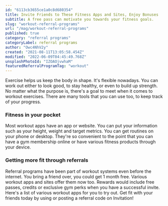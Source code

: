 ```yaml
---
id: "6113cb3655ce1a0c8d680354"
title: Invite Friends to These Fitness Apps and Sites, Enjoy Bonuses
subtitle: A free pass can motivate you towards your fitness goals.
slug: "workout-referral-programs"
url: "/mag/workout-referral-programs"
published: true
category: "referral programs"
categoryLabel: referral programs
author: "Owc4NhV2y"
created: "2021-08-11T13:05:58.454Z"
modified: "2022-06-09T04:45:49.768Z"
unsplashPhotoId: "IZOAOjvwhaM"
featuredReferralProgramTag: "workout"
---
```

Exercise helps us keep the body in shape. It's flexible nowadays. You can work out either to look good, to stay healthy, or even to build up strength. No matter what the purpose is, there's a goal to meet when it comes to workout exercises. There are many tools that you can use too, to keep track of your progress.

### **Fitness in your pocket**

Most workout apps have an app or website. You can put your information such as your height, weight and target metrics. You can get routines on your phone or desktop. They're so convenient to the point that you can have a gym membership online or have various fitness products through your device.

### **Getting more fit through referrals**

Referral programs have been part of workout systems even before the internet. You bring a friend over, you could get 1 month free. Various workout apps and sites offer them now too. Rewards would include free passes, credits or exclusive gym perks when you have a successful invite. Here's a list of various workout apps for you to try out. Get fit with your friends today by using or posting a referral code on Invitation!